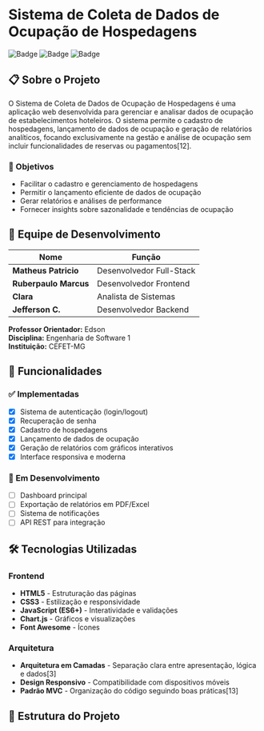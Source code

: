 # Sistema de Coleta de Dados de Ocupação de Hospedagens

![Badge](https://img.shields.io/badge/Status-Em%20Desenvolvimento-yellow)
![Badge](https://img.shields.io/badge/Linguagem-HTML%2FCSS%2FJS-blue)
![Badge](https://img.shields.io/badge/Disciplina-Engenharia%20de%20Software%201-green)

## 📋 Sobre o Projeto

O Sistema de Coleta de Dados de Ocupação de Hospedagens é uma aplicação web desenvolvida para gerenciar e analisar dados de ocupação de estabelecimentos hoteleiros. O sistema permite o cadastro de hospedagens, lançamento de dados de ocupação e geração de relatórios analíticos, focando exclusivamente na gestão e análise de ocupação sem incluir funcionalidades de reservas ou pagamentos[12].

### 🎯 Objetivos

- Facilitar o cadastro e gerenciamento de hospedagens
- Permitir o lançamento eficiente de dados de ocupação
- Gerar relatórios e análises de performance
- Fornecer insights sobre sazonalidade e tendências de ocupação

## 👥 Equipe de Desenvolvimento

| Nome | Função |
|------|--------|
| **Matheus Patricio** | Desenvolvedor Full-Stack |
| **Ruberpaulo Marcus** | Desenvolvedor Frontend |
| **Clara** | Analista de Sistemas |
| **Jefferson C.** | Desenvolvedor Backend |

**Professor Orientador:** Edson  
**Disciplina:** Engenharia de Software 1  
**Instituição:** CEFET-MG

## 🚀 Funcionalidades

### ✅ Implementadas
- [x] Sistema de autenticação (login/logout)
- [x] Recuperação de senha
- [x] Cadastro de hospedagens
- [x] Lançamento de dados de ocupação
- [x] Geração de relatórios com gráficos interativos
- [x] Interface responsiva e moderna

### 🔄 Em Desenvolvimento
- [ ] Dashboard principal
- [ ] Exportação de relatórios em PDF/Excel
- [ ] Sistema de notificações
- [ ] API REST para integração

## 🛠️ Tecnologias Utilizadas

### Frontend
- **HTML5** - Estruturação das páginas
- **CSS3** - Estilização e responsividade
- **JavaScript (ES6+)** - Interatividade e validações
- **Chart.js** - Gráficos e visualizações
- **Font Awesome** - Ícones

### Arquitetura
- **Arquitetura em Camadas** - Separação clara entre apresentação, lógica e dados[3]
- **Design Responsivo** - Compatibilidade com dispositivos móveis
- **Padrão MVC** - Organização do código seguindo boas práticas[13]

## 📁 Estrutura do Projeto

